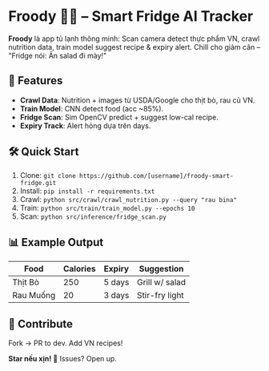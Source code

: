 # Froody 🧊🤖 – Smart Fridge AI Tracker

[<image-card alt="Python" src="https://img.shields.io/badge/Python-3.8%2B-blue" ></image-card>](https://python.org)
[<image-card alt="TensorFlow" src="https://img.shields.io/badge/TensorFlow-2.13-orange" ></image-card>](https://tensorflow.org)
[<image-card alt="License: MIT" src="https://img.shields.io/badge/License-MIT-green" ></image-card>](https://opensource.org/licenses/MIT)
[<image-card alt="Stars" src="https://img.shields.io/github/stars/[username]/froody-smart-fridge?style=social" ></image-card>](https://github.com/[username]/froody-smart-fridge)

**Froody** là app tủ lạnh thông minh: Scan camera detect thực phẩm VN, crawl nutrition data, train model suggest recipe & expiry alert. Chill cho giảm cân – "Fridge nói: Ăn salad đi mày!"

<image-card alt="Demo GIF" src="images/demo.gif" ></image-card> <!-- Upload GIF chạy scan -->

## 🚀 Features
- **Crawl Data**: Nutrition + images từ USDA/Google cho thịt bò, rau củ VN.
- **Train Model**: CNN detect food (acc ~85%).
- **Fridge Scan**: Sim OpenCV predict + suggest low-cal recipe.
- **Expiry Track**: Alert hỏng dựa trên days.

## 🛠 Quick Start
1. Clone: `git clone https://github.com/[username]/froody-smart-fridge.git`
2. Install: `pip install -r requirements.txt`
3. Crawl: `python src/crawl/crawl_nutrition.py --query "rau bina"`
4. Train: `python src/train/train_model.py --epochs 10`
5. Scan: `python src/inference/fridge_scan.py`

## 📊 Example Output
| Food      | Calories | Expiry | Suggestion     |
|-----------|----------|--------|----------------|
| Thịt Bò  | 250     | 5 days| Grill w/ salad |
| Rau Muống| 20      | 3 days| Stir-fry light |

## 🤝 Contribute
Fork → PR to dev. Add VN recipes!

**Star nếu xịn! 🌟** Issues? Open up.